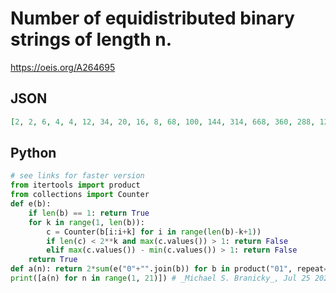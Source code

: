 # Number of equidistributed binary strings of length n\.
https://oeis.org/A264695
## JSON
```JSON
[2, 2, 6, 4, 4, 12, 34, 20, 16, 8, 68, 100, 144, 314, 668, 360, 288, 128, 192, 400, 608, 2320, 8816, 9408, 9912, 6912, 38204, 37864, 52464, 108608, 209664, 106368, 79360, 32768, 49152, 16384]
```
## Python
```Python
# see links for faster version
from itertools import product
from collections import Counter
def e(b):
    if len(b) == 1: return True
    for k in range(1, len(b)):
        c = Counter(b[i:i+k] for i in range(len(b)-k+1))
        if len(c) < 2**k and max(c.values()) > 1: return False
        elif max(c.values()) - min(c.values()) > 1: return False
    return True
def a(n): return 2*sum(e("0"+"".join(b)) for b in product("01", repeat=n-1))
print([a(n) for n in range(1, 21)]) # _Michael S. Branicky_, Jul 25 2021
```
